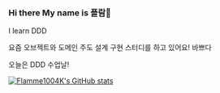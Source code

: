 ### Hi there My name is 플람👋

I learn DDD

요즘 오브젝트와 도메인 주도 설계 구현 스터디를 하고 있어요! 바쁘다 

오늘은 DDD 수업날!

[![Flamme1004K's GitHub stats](https://github-readme-stats.vercel.app/api?username=Flamme1004K)](https://github.com/anuraghazra/github-readme-stats)
